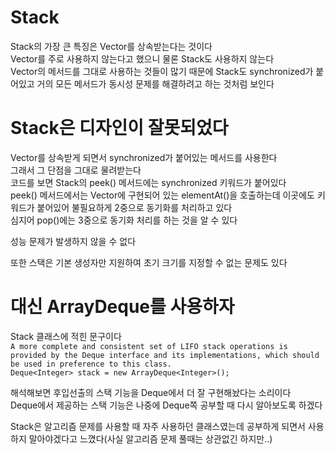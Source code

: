 # Stack

Stack의 가장 큰 특징은 Vector를 상속받는다는 것이다  
Vector를 주로 사용하지 않는다고 했으니 물론 Stack도 사용하지 않는다  
Vector의 메서드를 그대로 사용하는 것들이 많기 때문에 Stack도 synchronized가 붙어있고 거의 모든 메서드가 동시성 문제를 해결하려고 하는 것처럼 보인다

# Stack은 디자인이 잘못되었다

Vector를 상속받게 되면서 synchronized가 붙어있는 메서드를 사용한다  
그래서 그 단점을 그대로 물려받는다  
코드를 보면 Stack의 peek() 메서드에는 synchronized 키워드가 붙어있다  
peek() 메서드에서는 Vector에 구현되어 있는 elementAt()을 호출하는데 이곳에도 키워드가 붙어있어 불필요하게 2중으로 동기화를 처리하고 있다  
심지어 pop()에는 3중으로 동기화 처리를 하는 것을 알 수 있다 

성능 문제가 발생하지 않을 수 없다  

또한 스택은 기본 생성자만 지원하여 초기 크기를 지정할 수 없는 문제도 있다

# 대신 ArrayDeque를 사용하자

Stack 클래스에 적힌 문구이다  
`A more complete and consistent set of LIFO stack operations is provided by the Deque interface and its implementations, which should be used in preference to this class.`  
`Deque<Integer> stack = new ArrayDeque<Integer>();`

해석해보면 후입선출의 스택 기능을 Deque에서 더 잘 구현해놨다는 소리이다  
Deque에서 제공하는 스택 기능은 나중에 Deque쪽 공부할 때 다시 알아보도록 하겠다



Stack은 알고리즘 문제를 사용할 때 자주 사용하던 클래스였는데 공부하게 되면서 사용하지 말아야겠다고 느꼈다(사실 알고리즘 문제 풀때는 상관없긴 하지만..)  
